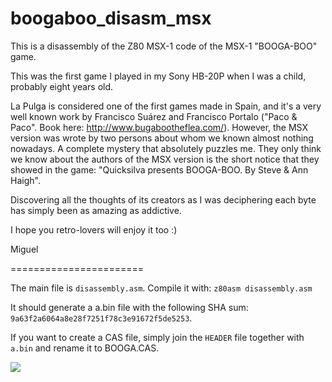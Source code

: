 # boogaboo_disasm_msx
This is a disassembly of the Z80 MSX-1 code of the MSX-1 "BOOGA-BOO" game.

This was the first game I played in my Sony HB-20P when I was a child, probably eight years old.

La Pulga is considered one of the first games made in Spain, and it's a very well known work by Francisco Suárez and Francisco Portalo ("Paco & Paco". Book here: http://www.bugabootheflea.com/). However, the MSX version was wrote by two persons about whom we known almost nothing nowadays. A complete mystery that absolutely puzzles me. They only think we know about the authors of the MSX version is the short notice that they showed in the game: "Quicksilva presents BOOGA-BOO. By Steve & Ann Haigh".

Discovering all the thoughts of its creators as I was deciphering each byte has simply been as amazing as addictive.

I hope you retro-lovers will enjoy it too :)

Miguel

=======================


The main file is `disassembly.asm`. Compile it with: `z80asm disassembly.asm`

It should generate a a.bin file with the following SHA sum: `9a63f2a6064a8e28f7251f78c3e91672f5de5253`.

If you want to create a CAS file, simply join the `HEADER` file together with `a.bin` and rename it to BOOGA.CAS.

![](http://mcolom.info/ext_images/pulga/gi_scenario.png)

